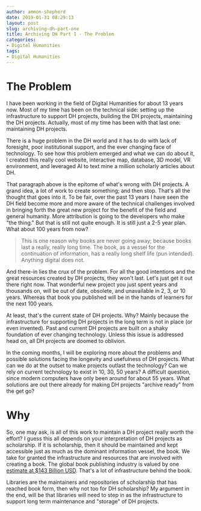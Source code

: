 ```yaml
---
author: ammon-shepherd
date: 2019-01-31 08:29:13
layout: post
slug: archiving-dh-part-one
title: Archiving DH Part 1 - The Problem
categories:
- Digital Humanities
tags:
- Digital Humanities
---
```


# The Problem

I have been working in the field of Digital Humanities for about 13 years now.
Most of my time has been on the technical side: setting up the infrastructure
to support DH projects, building the DH projects, maintaining the DH projects.
Actually, most of my time has been with that last one: maintaining DH projects.

There is a huge problem in the DH world and it has to do with lack of
foresight, poor institutional support, and the ever changing face of
technology. To see how this problem emerged and what we can do about it, I
created this really cool website, interactive map, database, 3D model, VR
environment, and leveraged AI to text mine a million scholarly articles about
DH.

That paragraph above is the epitome of what's wrong with DH projects. A grand
idea, a lot of work to create something; and then stop. That's all the thought
that goes into it. To be fair, over the past 13 years I have seen the DH field
become more and more aware of the technical challenges involved in bringing
forth the great new project for the benefit of the field and general humanity.
More attribution is going to the developers who make "the thing." But that is
still not quite enough. It is still just a 2-5 year plan. What about 100 years
from now?

> This is one reason why books are never going away; because books last a
> really, really long time. The book, as a vessel for the continuation of
> information, has a really long shelf life (pun intended). Anything digital
> does not.

And there-in lies the crux of the problem. For all the good intentions and the
great resources created by DH projects, they won't last. Let's just get it out
there right now. That wonderful new project you just spent years and thousands
on, will be out of date, obsolete, and unavailable in 2, 3, or 10 years.
Whereas that book you published will be in the hands of learners for the next
100 years.

At least, that's the current state of DH projects. Why? Mainly because the
infrastructure for supporting DH projects in the long term is not in place (or
even invented). Past and current DH projects are built on a shaky foundation of
ever changing technology. Unless this issue is addressed head on, all DH
projects are doomed to oblivion.

In the coming months, I will be exploring more about the problems and possible
solutions facing the longevity and usefulness of DH projects. What can we do at
the outset to make projects outlast the technology? Can we rely on current
technology to exist in 10, 30, 50 years? A difficult question, since modern
computers have only been around for about 55 years. What solutions are out
there already for making DH projects "archive ready" from the get go?

# Why
So, one may ask, is all of this work to maintain a DH project really worth the
effort? I guess this all depends on your interpretation of DH projects as
scholarship. If it is scholarship, then it should be maintained and kept
accessible just as much as the dominant information vessel, the book. We
take for granted the infrastructure and resources that are involved with
creating a book. The global book publishing industry is valued by one [estimate
at $143 Billion
USD](https://publishingperspectives.com/2017/10/bookmap-launched-to-size-up-world-publishing/).
That's a lot of infrastructure behind the book. 

Libraries are the maintainers and repositories of scholarship that has reached
book form, then why not too for DH scholarship? My argument in the end, will be
that libraries will need to step in as the infrastructure to support long term
maintenance and "storage" of DH projects.
